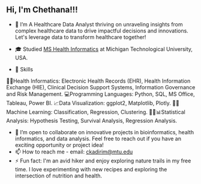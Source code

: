 ## Hi, I'm Chethana!!!

- 🔭 I’m A Healthcare Data Analyst thriving on unraveling insights from complex healthcare data to drive impactful decisions and innovations. Let's leverage data to transform healthcare together!
- 🎓 Studied [MS Health Informatics](https://www.mtu.edu/health-informatics/) at Michigan Technological University, USA.
  
- 🎯 Skills
  
👩‍⚕️Health Informatics: Electronic Health Records (EHR), Health Information Exchange (HIE), Clinical Decision Support Systems, Information Governance and Risk Management.
💻​Programming Languages: Python, SQL, MS Office, Tableau, Power BI.
📈​Data Visualization: ggplot2, Matplotlib, Plotly.
🤖🧠Machine Learning: Classification, Regression, Clustering.
👩‍💻📊Statistical Analysis: Hypothesis Testing, Survival Analysis, Regression Analysis.

- 👯 I’m open to collaborate on innovative projects in bioinformatics, health informatics, and data analysis. Feel free to reach out if you have an exciting opportunity or project idea!
- 📫 How to reach me - email: ckadirim@mtu.edu
- ⚡ Fun fact: I'm an avid hiker and enjoy exploring nature trails in my free time.
I love experimenting with new recipes and exploring the intersection of nutrition and health.


